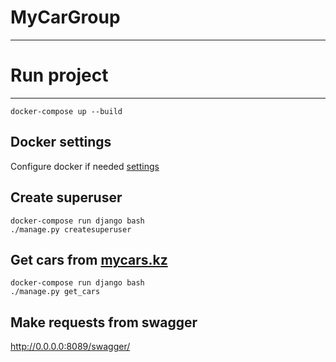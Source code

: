 # MyCarGroup
-----------------------------------

# Run project
-------------
```
docker-compose up --build
```

Docker settings
---------------

Configure docker if needed [settings](https://docs.docker.com/compose/install/)

Create superuser
-----------------
```
docker-compose run django bash
./manage.py createsuperuser
```

Get cars from [mycars.kz](https://mycar.kz/cars)
-------------------------------------------------
```
docker-compose run django bash
./manage.py get_cars
```

Make requests from swagger
---------------------------
http://0.0.0.0:8089/swagger/
